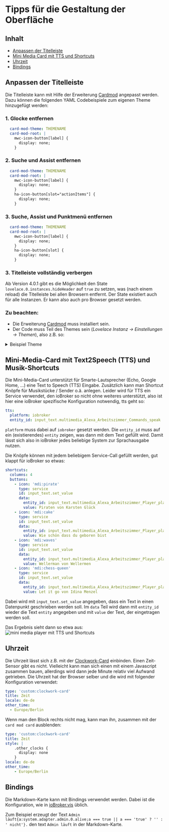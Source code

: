 # Tipps für die Gestaltung der Oberfläche

## Inhalt 

* [Anpassen der Titelleiste](ui_tipps.md#anpassen-der-titelleiste)
* [Mini Media Card mit TTS und Shortcuts](ui_tipps.md#mini-media-card-mit-text2speech-tts-und-musik-shortcuts)
* [Uhrzeit](ui_tipps.md#uhrzeit)
* [Bindings](ui_tipps.md#bindings)


## Anpassen der Titelleiste

Die Titelleiste kann mit Hilfe der Erweiterung [Cardmod](https://github.com/thomasloven/lovelace-card-mod/tree/master) angepasst werden. 
Dazu können die folgenden YAML Codebeispiele zum eigenen Theme hinzugefügt werden:


### 1. Glocke entfernen   
```yaml
  card-mod-theme: THEMENAME
  card-mod-root: |
    mwc-icon-button[label] {
      display: none; 
    }
```

### 2. Suche und Assist entfernen 
```yaml
  card-mod-theme: THEMENAME
  card-mod-root: |
    mwc-icon-button[label] {
      display: none; 
    }
    ha-icon-button[slot="actionItems"] {
      display: none; 
    }
```

### 3. Suche, Assist und Punktmenü entfernen 
```yaml
  card-mod-theme: THEMENAME
  card-mod-root: |
    mwc-icon-button[label] {
      display: none; 
    }
    ha-icon-button[slot] {
      display: none; 
    }
```

### 3. Titelleiste vollständig verbergen

Ab Version 4.0.1 gibt es die Möglichkeit den State `lovelace.0.instances.hideHeader` auf `true` zu setzen, was
(nach einem reload) die Titelleiste bei allen Browsern entfernt. Der State existiert auch für alle Instanzen. Er kann
also auch pro Browser gesetzt werden.

### Zu beachten:
* Die Erweiterung [Cardmod](https://github.com/thomasloven/lovelace-card-mod/tree/master) muss installiert sein.
* Der Code muss Teil des Themes sein (*Lovelace Instanz -> Einstellungen -> Themen*), also z.B. so:

<details>
  <summary>Beispiel Theme</summary>

```yaml
synthwave:
  # text
  primary-text-color: '#fff'
  secondary-text-color: '#ffffffca'
  text-primary-color: '#f4eee4'
  disabled-text-color: '#bdbdbd'

  # main interface colors
  primary-color: '#f92aad'
  primary-background-color: '#2a2139'
  dark-primary-color: '#f92aad'
  light-primary-color: '#241b2f'
  accent-color: '#f92aad'
  divider-color: '#49549539'
  paper-dialog-button-color: '#fff'
  switch-unchecked-button-color: '#fff'
  # iron-icon-fill-color: '#fff'
  yellow: '#ffcc00'
  green: '#72f1b8cc'
  
  ###
  
  # background and sidebar
  card-background-color: '#34294fe6'
  app-header-background-color: 'var(--primary-background-color)'
  paper-card-background-color: 'var(--card-background-color)'
  secondary-background-color: 'var(--light-primary-color)' # behind the cards on state
  ha-card-border-radius: '8px'
  
  # sidebar menu
  sidebar-text-color: 'var(--secondary-text-color)'
  # sidebar-background-color: 'var(--paper-listbox-background-color)' # backward compatible with existing themes
  sidebar-icon-color: 'var(--secondary-text-color)'
  sidebar-selected-text-color: 'var(--primary-text-color)'
  sidebar-selected-icon-color: 'var(--primary-text-color)'
  
  # mwc - for some reason it's buttons
  mdc-theme-primary: 'var(--dark-primary-color)'
  mdc-theme-secondary: 'var(--dark-primary-color)'
  
  # shadows
  ha-card-box-shadow: '0'

  # icons
  paper-item-icon-color: 'var(--secondary-text-color)'  # Off
  paper-item-icon-active-color: 'var(--yellow)' # On

  # switches
  toggle-button-color: 'var(--primary-color)'
  # --toggle-button-unchecked-color: 'var(--accent-color)'
  paper-toggle-button-checked-button-color: 'var(--primary-text-color)' # Knob On
  paper-toggle-button-checked-bar-color: 'var(--dark-primary-color)' # Background On
  switch-checked-color: 'var(--dark-primary-color)' # Background On
  paper-toggle-button-unchecked-button-color: 'var(--primary-text-color)' # Knob Off
  paper-toggle-button-unchecked-bar-color: 'var(--disabled-text-color)' # Background Off

  # Sliders
  slider-color: 'var(--primary-color)'
  slider-secondary-color: 'var(--light-primary-color)'
  slider-bar-color: 'var(--disabled-text-color)'
  paper-slider-knob-color: 'var(--accent-color)'
  paper-slider-knob-start-color: 'var(--accent-color)'
  paper-slider-pin-color: 'var(--accent-color)'
  paper-slider-active-color: 'var(--dark-primary-color)'
  # paper-slider-container-color: 'linear-gradient(var(--primary-background-color), var(--secondary-background-color)) no-repeat'
  paper-slider-secondary-color: 'var(--secondary-background-color)'
  paper-slider-disabled-active-color: 'var(--disabled-text-color)'
  paper-slider-disabled-secondary-color: 'var(--disabled-text-color)'
  switch-unchecked-track-color: 'var(--primary-text-color)'

  # radio buttons
  paper-radio-button-checked-color: 'var(--paper-toggle-button-checked-button-color)'
  paper-radio-button-unchecked-color: 'var(--paper-toggle-button-unchecked-button-color)'

  # other
  state-icon-color: 'var(--green)'
  table-row-background-color: 'var(--divider-color)'
  table-row-alternative-background-color: 'var(--light-primary-color)'
  
  ###

  # UI
  paper-card-header-color: 'var(--text-primary-color)' # Title in settings

  # Left Menu
  paper-listbox-background-color: 'var(--light-primary-color)' # Background
  sidebar-background-color: 'var(--light-primary-color)'

  # bar-card compatibility
  # https://github.com/custom-cards/bar-card
  custom-bar-card-color: 'var(--accent-color)'

  # fix dropdown background
  material-background-color: 'var(--light-primary-color)'

  # Scrollbar
  scrollbar-thumb-color: 'var(--divider-color)'

  # simple-thermostat buttons
  # https://github.com/nervetattoo/simple-thermostat
  st-mode-background: 'var(--primary-background-color)'
  st-mode-active-background: 'var(--dark-primary-color)'
  
  card-mod-theme: synthwave
  card-mod-root: |
    mwc-icon-button[label] {
      display: none; 
    }
    ha-icon-button[slot="actionItems"] {
      display: none; 
    }



```

</details>


## Mini-Media-Card mit Text2Speech (TTS) und Musik-Shortcuts

Die Mini-Media-Card unterstützt für Smarte-Lautsprecher (Echo, Google Home, ...) eine Text to Speech (TTS) Eingabe. Zusätzlich kann
man Shortcut Knöpfe für Musikstücke / Sender o.ä. anlegen. Leider wird für TTS ein Service verwendet, den ioBroker so nicht
ohne weiteres unterstützt, also ist hier eine ioBroker spezifische Konfiguration notwendig, tts geht so:

````yaml
tts:
  platform: iobroker
  entity_id: input_text.multimedia_Alexa_Arbeitszimmer_Commands_speak
````

`platform` muss dabei auf `iobroker` gesetzt werden. Die `entity_id` muss auf ein (existierendes) `entity` zeigen, 
was dann mit dem Text gefüllt wird. Damit lässt sich also in ioBroker jedes beliebige System zur Sprachausgabe nutzen.

Die Knöpfe können mit jedem beliebigem Service-Call gefüllt werden, gut klappt für ioBroker so etwas:
````yaml
shortcuts:
  columns: 4
  buttons:
    - icon: 'mdi:pirate'
      type: service
      id: input_text.set_value
      data:
        entity_id: input_text.multimedia_Alexa_Arbeitszimmer_Player_playSongAmazon
        value: Piraten von Karsten Glück
    - icon: 'mdi:cake'
      type: service
      id: input_text.set_value
      data:
        entity_id: input_text.multimedia_Alexa_Arbeitszimmer_Player_playSongAmazon
        value: Wie schön dass du geboren bist
    - icon: 'mdi:waves'
      type: service
      id: input_text.set_value
      data:
        entity_id: input_text.multimedia_Alexa_Arbeitszimmer_Player_playSongAmazon
        value: Wellerman von Wellermen
    - icon: 'mdi:chess-queen'
      type: service
      id: input_text.set_value
      data:
        entity_id: input_text.multimedia_Alexa_Arbeitszimmer_Player_playSongAmazon
        value: Let it go von Idina Menzel
````

Dabei wird mit `input_text.set_value` angegeben, dass ein Text in einen Datenpunkt geschrieben werden soll. Im `data` Teil
wird dann mit `entity_id` wieder die Text `entity` angegeben und mit `value` der Text, der eingetragen werden soll.

Das Ergebnis sieht dann so etwa aus:
![mini media player mit TTS und Shortcuts](media/mini-media-player.JPG)

## Uhrzeit

Die Uhrzeit lässt sich z.B. mit der [Clockwork-Card](custom_cards.md#clockwork-card) einbinden.
Einen Zeit-Sensor gibt es nicht. Vielleicht kann man sich einen mit einem Javascript zusammen bauen, allerdings wird 
dann jede Minute relativ viel Aufwand getrieben. Die Uhrzeit hat der Browser selber und die wird mit folgender Konfiguration 
verwendet:
````yaml
type: 'custom:clockwork-card'
title: Zeit
locale: de-de
other_time:
  - Europe/Berlin
````
Wenn man den Block rechts nicht mag, kann man ihn, zusammen mit der `card mod card` ausblenden:
````yaml
type: 'custom:clockwork-card'
title: Zeit
style: |
    .other_clocks {
      display: none
    }
locale: de-de
other_time:
    - Europe/Berlin
````

## Bindings

Die Markdown-Karte kann mit Bindings verwendet werden. Dabei ist die Konfiguration, wie in [ioBroker.vis](https://github.com/ioBroker/ioBroker.vis#bindings-of-objects) üblich.

Zum Beispiel erzeugt der Text `Admin läuft{a:system.adapter.admin.0.alive;a === true || a === 'true' ? '' : ' nicht'}.` den text `Admin läuft` in der Markdown-Karte.
